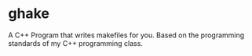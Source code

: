# ghake
A C++ Program that writes makefiles for you. Based on the programming standards of my C++ programming class.

